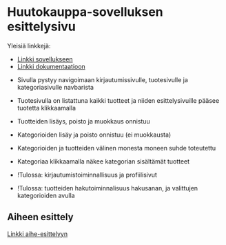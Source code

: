 ﻿# Huutokauppa-sovelluksen esittelysivu

Yleisiä linkkejä:

* [Linkki sovellukseen](http://nuurtamo.users.cs.helsinki.fi/Tietokantasovellus/)
* [Linkki dokumentaatioon](https://github.com/EsaNuurtamo/Tsoha-Bootstrap/blob/master/doc/dokumentaatio.pdf)
- Sivulla pystyy navigoimaan kirjautumissivulle, tuotesivulle ja kategoriasivulle navbarista
- Tuotesivulla on listattuna kaikki tuotteet ja niiden esittelysivuille pääsee tuotetta klikkaamalla
- Tuotteiden lisäys, poisto ja muokkaus onnistuu
- Kategorioiden lisäy ja poisto onnistuu (ei muokkausta)
- Kategorioiden ja tuotteiden välinen monesta moneen suhde toteutettu
- Kategoriaa klikkaamalla näkee kategorian sisältämät tuotteet


- !Tulossa: kirjautumistoiminnallisuus ja profiilisivut
- !Tulossa: tuotteiden hakutoiminnalisuus hakusanan, ja valittujen kategorioiden avulla



## Aiheen esittely

[Linkki aihe-esittelyyn](http://advancedkittenry.github.io/suunnittelu_ja_tyoymparisto/aiheet/Huutokauppa.html) 
